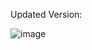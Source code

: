 Updated Version:



![image](https://github.com/user-attachments/assets/c91e7f12-63de-4e18-bdb5-8e2479db1b6c)

